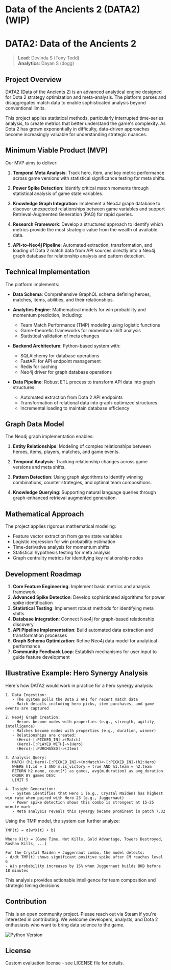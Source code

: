 # Data of the Ancients 2 (DATA2) (WIP)
# DATA2: Data of the Ancients 2

> **Lead**: Devinda S (Tony Todd)  
> **Analytics**: Dayan S (dogg)

## Project Overview

DATA2 (Data of the Ancients 2) is an advanced analytical engine designed for Dota 2 strategy optimization and meta-analysis. The platform parses and disaggregates match data to enable sophisticated analysis beyond conventional limits.

This project applies statistical methods, particularly interrupted time-series analysis, to create metrics that better understand the game's complexity. As Dota 2 has grown exponentially in difficulty, data-driven approaches become increasingly valuable for understanding strategic nuances.

## Minimum Viable Product (MVP)

Our MVP aims to deliver:

1. **Temporal Meta Analysis**: Track hero, item, and key metric performance across game versions with statistical significance testing for meta shifts.

2. **Power Spike Detection**: Identify critical match moments through statistical analysis of game state variables.

3. **Knowledge Graph Integration**: Implement a Neo4J graph database to discover unexpected relationships between game variables and support Retrieval-Augmented Generation (RAG) for rapid queries.

4. **Research Framework**: Develop a structured approach to identify which metrics provide the most strategic value from the wealth of available data.

5. **API-to-Neo4j Pipeline**: Automated extraction, transformation, and loading of Dota 2 match data from API sources directly into a Neo4j graph database for relationship analysis and pattern detection.

## Technical Implementation

The platform implements:

- **Data Schema**: Comprehensive GraphQL schema defining heroes, matches, items, abilities, and their relationships.

- **Analytics Engine**: Mathematical models for win probability and momentum prediction, including:
  - Team Match Performance (TMP) modeling using logistic functions
  - Game-theoretic frameworks for momentum shift analysis
  - Statistical validation of meta changes

- **Backend Architecture**: Python-based system with:
  - SQLAlchemy for database operations
  - FastAPI for API endpoint management
  - Redis for caching
  - Neo4j driver for graph database operations

- **Data Pipeline**: Robust ETL process to transform API data into graph structures:
  - Automated extraction from Dota 2 API endpoints
  - Transformation of relational data into graph-optimized structures
  - Incremental loading to maintain database efficiency

## Graph Data Model

The Neo4j graph implementation enables:

1. **Entity Relationships**: Modeling of complex relationships between heroes, items, players, matches, and game events.

2. **Temporal Analysis**: Tracking relationship changes across game versions and meta shifts.

3. **Pattern Detection**: Using graph algorithms to identify winning combinations, counter strategies, and optimal team compositions.

4. **Knowledge Querying**: Supporting natural language queries through graph-enhanced retrieval augmented generation.

## Mathematical Approach

The project applies rigorous mathematical modeling:

- Feature vector extraction from game state variables
- Logistic regression for win probability estimation
- Time-derivative analysis for momentum shifts
- Statistical hypothesis testing for meta analysis
- Graph centrality metrics for identifying key relationship nodes

## Development Roadmap

1. **Core Feature Engineering**: Implement basic metrics and analysis framework
2. **Advanced Spike Detection**: Develop sophisticated algorithms for power spike identification
3. **Statistical Testing**: Implement robust methods for identifying meta shifts
4. **Database Integration**: Connect Neo4j for graph-based relationship discovery
5. **API Pipeline Implementation**: Build automated data extraction and transformation processes
6. **Graph Schema Optimization**: Refine Neo4j data model for analytical performance
7. **Community Feedback Loop**: Establish mechanisms for user input to guide feature development

## Illustrative Example: Hero Synergy Analysis

Here's how DATA2 would work in practice for a hero synergy analysis:

```
1. Data Ingestion:
   - The system polls the Dota 2 API for recent match data
   - Match details including hero picks, item purchases, and game events are captured

2. Neo4j Graph Creation:
   - Heroes become nodes with properties (e.g., strength, agility, intelligence)
   - Matches become nodes with properties (e.g., duration, winner)
   - Relationships are created:
     (Hero)-[:PICKED_IN]->(Match)
     (Hero)-[:PLAYED_WITH]->(Hero)
     (Hero)-[:PURCHASED]->(Item)

3. Analysis Query:
   MATCH (h1:Hero)-[:PICKED_IN]->(m:Match)<-[:PICKED_IN]-(h2:Hero)
   WHERE h1.id = 1 AND m.is_victory = true AND h1.team = h2.team
   RETURN h2.name, count(*) as games, avg(m.duration) as avg_duration
   ORDER BY games DESC
   LIMIT 5

4. Insight Generation:
   - System identifies that Hero 1 (e.g., Crystal Maiden) has highest win rate when paired with Hero 23 (e.g., Juggernaut)
   - Power spike detection shows this combo is strongest at 15-25 minute mark
   - Meta analysis reveals this synergy became prominent in patch 7.32
```

Using the TMP model, the system can further analyze:

```
TMP(t) = σ(w⊤X(t) + b)

Where X(t) = [Game Time, Net Kills, Gold Advantage, Towers Destroyed, Roshan Kills, ...]

For the Crystal Maiden + Juggernaut combo, the model detects:
- d/dt TMP(t) shows significant positive spike after CM reaches level 6
- Win probability increases by 15% when Juggernaut builds BKB before 18 minutes
```

This analysis provides actionable intelligence for team composition and strategic timing decisions.

## Contribution

This is an open community project. Please reach out via Steam if you're interested in contributing. We welcome developers, analysts, and Dota 2 enthusiasts who want to bring data science to the game.

![Python Version](https://img.shields.io/badge/python-3.10%2B-blue)

## License

Custom evaluation license - see LICENSE file for details.
